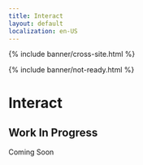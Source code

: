 ```yaml
---
title: Interact
layout: default
localization: en-US
---
```


{% include banner/cross-site.html %}

{% include banner/not-ready.html %}

# Interact

## Work In Progress

Coming Soon
